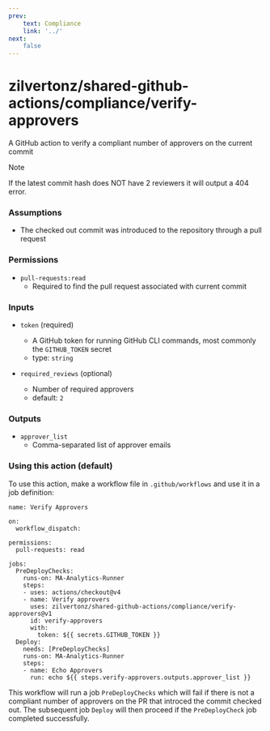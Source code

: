```yaml
---
prev:
    text: Compliance
    link: '../'
next:
    false
---
```

zilvertonz/shared-github-actions/compliance/verify-approvers
===========================================================

A GitHub action to verify a compliant number of approvers on the current commit

> [!NOTE]
> If the latest commit hash does NOT have 2 reviewers it will output a 404 error.

### Assumptions

+ The checked out commit was introduced to the repository through a pull request

### Permissions

+ `pull-requests:read`
  + Required to find the pull request associated with current commit

### Inputs

+ `token` (required)
  + A GitHub token for running GitHub CLI commands, most commonly the `GITHUB_TOKEN` secret
  + type: `string`

+ `required_reviews` (optional)
  + Number of required approvers
  + default: `2`

### Outputs

+ `approver_list`
  + Comma-separated list of approver emails

### Using this action (default)

To use this action, make a workflow file in `.github/workflows` and use it in a job definition:
```
name: Verify Approvers

on:
  workflow_dispatch:

permissions:
  pull-requests: read

jobs:
  PreDeployChecks:
    runs-on: MA-Analytics-Runner
    steps:
    - uses: actions/checkout@v4
    - name: Verify approvers
      uses: zilvertonz/shared-github-actions/compliance/verify-approvers@v1
      id: verify-approvers
      with:
        token: ${{ secrets.GITHUB_TOKEN }}
  Deploy:
    needs: [PreDeployChecks]
    runs-on: MA-Analytics-Runner
    steps:
    - name: Echo Approvers
      run: echo ${{ steps.verify-approvers.outputs.approver_list }}
```

This workflow will run a job `PreDeployChecks` which will fail if there is not a compliant number of approvers on the PR that introced the commit checked out. The subsequent job `Deploy` will then proceed if the `PreDeployCheck` job completed successfully.
